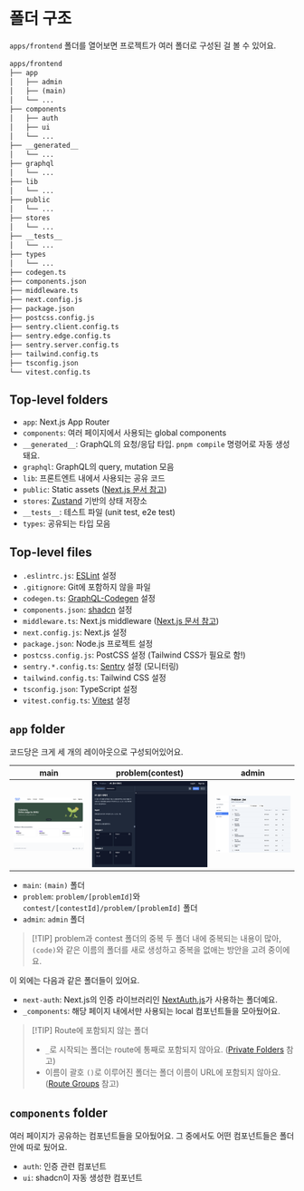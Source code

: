 # 폴더 구조

`apps/frontend` 폴더를 열어보면 프로젝트가 여러 폴더로 구성된 걸 볼 수 있어요.

```
apps/frontend
├── app
│   ├── admin
│   ├── (main)
│   └── ...
├── components
│   ├── auth
│   ├── ui
│   └── ...
├── __generated__
│   └── ...
├── graphql
│   └── ...
├── lib
│   └── ...
├── public
│   └── ...
├── stores
│   └── ...
├── __tests__
│   └── ...
├── types
│   └── ...
├── codegen.ts
├── components.json
├── middleware.ts
├── next.config.js
├── package.json
├── postcss.config.js
├── sentry.client.config.ts
├── sentry.edge.config.ts
├── sentry.server.config.ts
├── tailwind.config.ts
├── tsconfig.json
└── vitest.config.ts
```

## Top-level folders

- `app`: Next.js App Router
- `components`: 여러 페이지에서 사용되는 global components
- `__generated__`: GraphQL의 요청/응답 타입. `pnpm compile` 명령어로 자동 생성돼요.
- `graphql`: GraphQL의 query, mutation 모음
- `lib`: 프론트엔트 내에서 사용되는 공유 코드
- `public`: Static assets ([Next.js 문서 참고](https://nextjs.org/docs/app/building-your-application/optimizing/static-assets))
- `stores`: [Zustand](https://zustand-demo.pmnd.rs/) 기반의 상태 저장소
- `__tests__`: 테스트 파일 (unit test, e2e test)
- `types`: 공유되는 타입 모음

## Top-level files

- `.eslintrc.js`: [ESLint](https://eslint.org/) 설정
- `.gitignore`: Git에 포함하지 않을 파일
- `codegen.ts`: [GraphQL-Codegen](https://the-guild.dev/graphql/codegen) 설정
- `components.json`: [shadcn](https://ui.shadcn.com/) 설정
- `middleware.ts`: Next.js middleware ([Next.js 문서 참고](https://nextjs.org/docs/app/building-your-application/routing/middleware))
- `next.config.js`: Next.js 설정
- `package.json`: Node.js 프로젝트 설정
- `postcss.config.js`: PostCSS 설정 (Tailwind CSS가 필요로 함!)
- `sentry.*.config.ts`: [Sentry](https://sentry.io/welcome/) 설정 (모니터링)
- `tailwind.config.ts`: Tailwind CSS 설정
- `tsconfig.json`: TypeScript 설정
- `vitest.config.ts`: [Vitest](https://vitest.dev/) 설정

## `app` folder

코드당은 크게 세 개의 레이아웃으로 구성되어있어요.

|              main               |           problem(contest)            |               admin               |
| :-----------------------------: | :-----------------------------------: | :-------------------------------: |
| ![main](assets/layout-main.png) | ![problem](assets/layout-problem.png) | ![admin](assets/layout-admin.png) |

- `main`: `(main)` 폴더
- `problem`: `problem/[problemId]`와 `contest/[contestId]/problem/[problemId]` 폴더
- `admin`: `admin` 폴더

> [!TIP] problem과 contest 폴더의 중복
> 두 폴더 내에 중복되는 내용이 많아, `(code)`와 같은 이름의 폴더를 새로 생성하고 중복을 없애는 방안을 고려 중이에요.

이 외에는 다음과 같은 폴더들이 있어요.

- `next-auth`: Next.js의 인증 라이브러리인 [NextAuth.js](https://next-auth.js.org/)가 사용하는 폴더예요.
- `_components`: 해당 페이지 내에서만 사용되는 local 컴포넌트들을 모아뒀어요.

> [!TIP] Route에 포함되지 않는 폴더
>
> - `_`로 시작되는 폴더는 route에 통째로 포함되지 않아요. ([Private Folders](https://nextjs.org/docs/app/building-your-application/routing/colocation#private-folders) 참고)
> - 이름이 괄호 `()`로 이루어진 폴더는 폴더 이름이 URL에 포함되지 않아요. ([Route Groups](https://nextjs.org/docs/app/building-your-application/routing/route-groups) 참고)

## `components` folder

여러 페이지가 공유하는 컴포넌트들을 모아뒀어요. 그 중에서도 어떤 컴포넌트들은 폴더 안에 따로 뒀어요.

- `auth`: 인증 관련 컴포넌트
- `ui`: shadcn이 자동 생성한 컴포넌트
